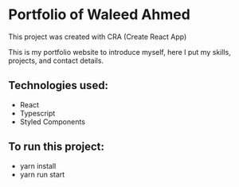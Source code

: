 # Portfolio of Waleed Ahmed


This project was created with CRA (Create React App)

This is my portfolio website to introduce myself, here I put my skills, projects, and contact details.

## Technologies used:
- React
- Typescript
- Styled Components
 
## To run this project:
- yarn install
- yarn run start